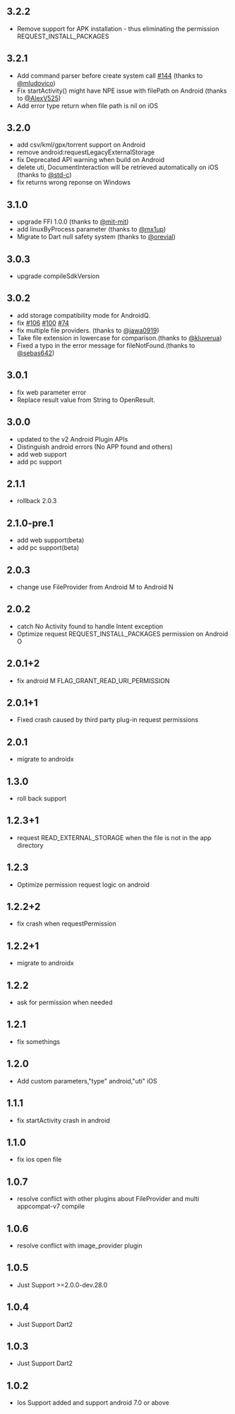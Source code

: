 ## 3.2.2
* Remove support for APK installation - thus eliminating the permission REQUEST_INSTALL_PACKAGES
## 3.2.1
* Add command parser before create system call [#144](https://github.com/crazecoder/open_file/issues/144) (thanks to [@mludovico](https://github.com/mludovico))
* Fix startActivity() might have NPE issue with filePath on Android (thanks to [@AlexV525](https://github.com/AlexV525))
* Add error type return when file path is nil on iOS
## 3.2.0
* add csv/kml/gpx/torrent support on Android
* remove android:requestLegacyExternalStorage
* fix Deprecated API warning when build on Android 
* delete uti, DocumentInteraction will be retrieved automatically on iOS (thanks to [@std-c](https://github.com/std-c))
* fix returns wrong reponse on Windows
## 3.1.0
* upgrade FFI 1.0.0 (thanks to [@mit-mit](https://github.com/mit-mit))
* add linuxByProcess parameter (thanks to [@mx1up](https://github.com/mx1up))
* Migrate to Dart null safety system (thanks to [@orevial](https://github.com/orevial))
## 3.0.3
* upgrade compileSdkVersion
## 3.0.2
* add storage compatibility mode for AndroidQ.
* fix [#106](https://github.com/crazecoder/open_file/issues/106) [#100](https://github.com/crazecoder/open_file/issues/100) [#74](https://github.com/crazecoder/open_file/issues/74)
* fix multiple file providers. (thanks to [@jawa0919](https://github.com/jawa0919))
* Take file extension in lowercase for comparison.(thanks to [@kluverua](https://github.com/kluverua))
* Fixed a typo in the error message for fileNotFound.(thanks to [@sebas642](https://github.com/sebas642))
## 3.0.1
* fix web parameter error
* Replace result value from String to OpenResult.
## 3.0.0
* updated to the v2 Android Plugin APIs
* Distinguish android errors (No APP found and others)
* add web support
* add pc support
## 2.1.1
* rollback 2.0.3
## 2.1.0-pre.1
* add web support(beta)
* add pc support(beta)
## 2.0.3
* change use FileProvider from Android M to Android N
## 2.0.2
* catch No Activity found to handle Intent exception
* Optimize request REQUEST_INSTALL_PACKAGES permission on Android O
## 2.0.1+2
* fix android M FLAG_GRANT_READ_URI_PERMISSION
## 2.0.1+1
* Fixed crash caused by third party plug-in request permissions
## 2.0.1
* migrate to androidx
## 1.3.0
* roll back support
## 1.2.3+1
* request READ_EXTERNAL_STORAGE when the file is not in the app directory
## 1.2.3
* Optimize permission request logic on android
## 1.2.2+2
* fix crash when requestPermission
## 1.2.2+1
* migrate to androidx
## 1.2.2
* ask for permission when needed
## 1.2.1
* fix somethings
## 1.2.0
* Add custom parameters,"type" android,"uti" iOS
## 1.1.1
* fix startActivity crash in android
## 1.1.0
* fix ios open file
## 1.0.7
* resolve conflict with other plugins about FileProvider and multi appcompat-v7 compile
## 1.0.6
* resolve conflict with image_provider plugin
## 1.0.5
* Just Support >=2.0.0-dev.28.0
## 1.0.4
* Just Support Dart2
## 1.0.3
* Just Support Dart2
## 1.0.2
* Ios Support added and support android 7.0 or above
